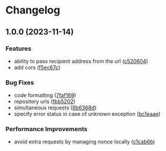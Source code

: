 # Changelog

## 1.0.0 (2023-11-14)


### Features

* ability to pass recipient address from the url ([c520604](https://github.com/aeternity/aepp-faucet-nodejs/commit/c520604d7b36181c28f307a04d7cc76162071960))
* add cors ([f5ec67c](https://github.com/aeternity/aepp-faucet-nodejs/commit/f5ec67c181a773b04e7cc27a314aa81fe6214ebe))


### Bug Fixes

* code formatting ([7faf169](https://github.com/aeternity/aepp-faucet-nodejs/commit/7faf169c985a973b6d9a4e6b710340a3029b907f))
* repository urls ([fbb5202](https://github.com/aeternity/aepp-faucet-nodejs/commit/fbb52023d5a4b9a424ed45f2a175f686d97eb6ab))
* simultaneous requests ([6b6368d](https://github.com/aeternity/aepp-faucet-nodejs/commit/6b6368de3497e4aeb868097638e7982deca35e7b))
* specify error status in case of unknown exception ([bc1eaae](https://github.com/aeternity/aepp-faucet-nodejs/commit/bc1eaae85d8531df121cdd9f5c8ff3c538c3b55b))


### Performance Improvements

* avoid extra requests by managing nonce locally ([c1cab6b](https://github.com/aeternity/aepp-faucet-nodejs/commit/c1cab6bba0d450c275ef9e914e0133a7b4a5f9f4))
